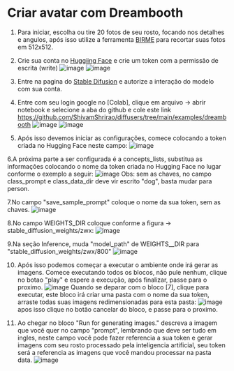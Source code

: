 # Criar avatar com Dreambooth

1. Para iniciar, escolha ou tire 20 fotos de seu rosto, focando nos detalhes e angulos, após isso utilize a ferramenta [BIRME](https://www.birme.net/?target_width=512&target_height=512&image_format=jpeg&quality_jpeg=100) para recortar suas fotos em 512x512.


2. Crie sua conta no [Huggiing Face](https://huggingface.co/) e crie um token com a permissão de escrita (write)
![image](https://user-images.githubusercontent.com/61157010/205781645-5118bf6c-ef9f-46e6-8289-ecd0880034fe.png)
![image](https://user-images.githubusercontent.com/61157010/205781770-9fa08487-c634-4a8e-a239-960f819f2ff0.png)

3. Entre na pagina do [Stable Difusion](https://huggingface.co/runwayml/stable-diffusion-v1-5) e autorize a interação do modelo com sua conta.

4. Entre com seu login google no [Colab], clique em arquivo -> abrir notebook e selecione a aba do github e cole este link https://github.com/ShivamShrirao/diffusers/tree/main/examples/dreambooth
![image](https://user-images.githubusercontent.com/61157010/205784837-cd8d9809-6ccf-4acd-b757-e7779a03bf7a.png)
![image](https://user-images.githubusercontent.com/61157010/205784917-71f85be7-7d7a-4f03-a358-56464f2f3bf2.png)

5. Após isso devemos iniciar as configurações, comece colocando a token criada no Hugging Face neste campo:
![image](https://user-images.githubusercontent.com/61157010/205785292-5505fb50-ba1e-44e1-a4a7-57c3f36e2111.png)

6.A próxima parte a ser configurada é a concepts_lists, substitua as informações colocando o nome da token criada no Hugging Face no lugar conforme o exemplo a seguir:
![image](https://user-images.githubusercontent.com/61157010/205785688-9538edf0-4cb4-4d5b-b9d6-0dce1ecb0827.png)
Obs: sem as chaves, no campo class_prompt e class_data_dir deve vir escrito "dog", basta mudar para person.

7.No campo "save_sample_prompt" coloque o nome da sua token, sem as chaves.
![image](https://user-images.githubusercontent.com/61157010/205786084-e8161a9a-513a-4f9b-af0e-8311581e557a.png)

8.No campo WEIGHTS_DIR coloque conforme a figura -> stable_diffusion_weights/zwx: 
![image](https://user-images.githubusercontent.com/61157010/205786175-41660e03-6fb9-4a4c-8bf6-50e571ed7794.png)

9.Na seção Inference, muda "model_path" de WEIGHTS__DIR para "stable_diffusion_weights/zwx/800"
![image](https://user-images.githubusercontent.com/61157010/205786450-9b8644a4-9a32-45c6-9725-827904e49d22.png)

10. Após isso podemos começar a executar o ambiente onde irá gerar as imagens. Comece executando todos os blocos, não pule nenhum, clique no botao "play" e espere a execução, após finalizar, passe para o proximo. 
![image](https://user-images.githubusercontent.com/61157010/205786874-7334cf97-1aea-407e-9902-7df246bbfda5.png)
Quando se deparar com o bloco [7], clique para executar, este bloco irá criar uma pasta com o nome da sua token, arraste todas suas imagens redimensionadas para esta pasta:
![image](https://user-images.githubusercontent.com/61157010/205787000-2a7d37e1-53e9-42a4-bd7d-71eff5dd9d6a.png)
apos isso clique no botão cancelar do bloco, e passe para o proximo.

11. Ao chegar no bloco "Run for generating images." descreva a imagem que você quer no campo "prompt", lembrando que deve ser tudo em ingles, neste campo você pode fazer referencia a sua token e gerar imagens com seu rosto processado pela inteligencia artificial, seu token será a referencia as imagens que você mandou processar na pasta data.
![image](https://user-images.githubusercontent.com/61157010/205787446-3ce7efee-0cd0-4d25-ad9c-c3c176c697df.png)
